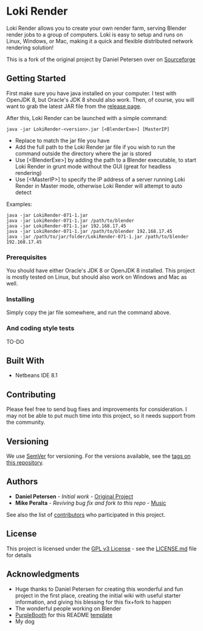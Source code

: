 # Loki Render

Loki Render allows you to create your own render farm, serving Blender render jobs to a group of computers. Loki is easy to setup and runs on Linux, Windows, or Mac, making it a quick and flexible distributed network rendering solution!

This is a fork of the original project by Daniel Petersen over on [Sourceforge](https://sourceforge.net/projects/loki-render/) 

## Getting Started

First make sure you have java installed on your computer. I test with OpenJDK 8, but Oracle's JDK 8 should also work.
Then, of course, you will want to grab the latest JAR file from the [release page](https://github.com/mikeperalta1/loki-render/releases).

After this, Loki Render can be launched with a simple command:

```
java -jar LokiRender-<version>.jar [<BlenderExe>] [MasterIP]
```

* Replace <version> to match the jar file you have
* Add the full path to the Loki Render jar file if you wish to run the command outside the directory where the jar is stored
* Use [\<BlenderExe\>] by adding the path to a Blender executable, to start Loki Render in grunt mode without the GUI (great for headless rendering)
* Use [\<MasterIP\>] to specify the IP address of a server running Loki Render in Master mode, otherwise Loki Render will attempt to auto detect

Examples:
```
java -jar LokiRender-071-1.jar
java -jar LokiRender-071-1.jar /path/to/blender
java -jar LokiRender-071-1.jar 192.168.17.45
java -jar LokiRender-071-1.jar /path/to/blender 192.168.17.45
java -jar /path/to/jar/folder/LokiRender-071-1.jar /path/to/blender 192.168.17.45
```

### Prerequisites

You should have either Oracle's JDK 8 or OpenJDK 8 installed. This project is mostly tested on Linux, but should also work on Windows and Mac as well.

### Installing

Simply copy the jar file somewhere, and run the command above.

### And coding style tests

TO-DO

## Built With

* Netbeans IDE 8.1

## Contributing

Please feel free to send bug fixes and improvements for consideration. I may not be able to put much time into this project, so it needs support from the community.

## Versioning

We use [SemVer](http://semver.org/) for versioning. For the versions available, see the [tags on this repository](https://github.com/mikeperalta1/loki-render/tags). 

## Authors

* **Daniel Petersen** - *Initial work* - [Original Project](https://sourceforge.net/projects/loki-render/)
* **Mike Peralta** - *Reviving bug fix and fork to this repo* - [Music](http://MikePeralta.com/)

See also the list of [contributors](https://github.com/mikeperalta1/loki-render/contributors) who participated in this project.

## License

This project is licensed under the [GPL v3 License](https://www.gnu.org/licenses/gpl-3.0.en.html) - see the [LICENSE.md](LICENSE.md) file for details

## Acknowledgments

* Huge thanks to Daniel Petersen for creating this wonderful and fun project in the first place, creating the initial wiki with useful starter information, and giving his blessing for this fix+fork to happen
* The wonderful people working on Blender
* [PurpleBooth](https://gist.github.com/PurpleBooth/) for this README [template](https://gist.github.com/PurpleBooth/109311bb0361f32d87a2)
* My dog



